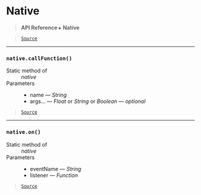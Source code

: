 # Native

> **API Reference** ▸ **Native**

<!-- toc -->

> [`Source`](https://github.com/Neft-io/neft/blob/f9c128ccb37aa79380c961e878cd76ec9e79c99e/src/native/index.litcoffee)


* * * 

### `native.callFunction()`

<dl><dt>Static method of</dt><dd><i>native</i></dd><dt>Parameters</dt><dd><ul><li>name — <i>String</i></li><li>args... — <i>Float</i> or <i>String</i> or <i>Boolean</i> — <i>optional</i></li></ul></dd></dl>


> [`Source`](https://github.com/Neft-io/neft/blob/f9c128ccb37aa79380c961e878cd76ec9e79c99e/src/native/index.litcoffee#nativecallfunctionstring-name-booleanfloatstring-args)


* * * 

### `native.on()`

<dl><dt>Static method of</dt><dd><i>native</i></dd><dt>Parameters</dt><dd><ul><li>eventName — <i>String</i></li><li>listener — <i>Function</i></li></ul></dd></dl>


> [`Source`](https://github.com/Neft-io/neft/blob/f9c128ccb37aa79380c961e878cd76ec9e79c99e/src/native/index.litcoffee#nativeonstring-eventname-function-listener)

